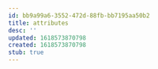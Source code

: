 ```yaml
---
id: bb9a99a6-3552-472d-88fb-bb7195aa50b2
title: attributes
desc: ''
updated: 1618573870798
created: 1618573870798
stub: true
---
```


